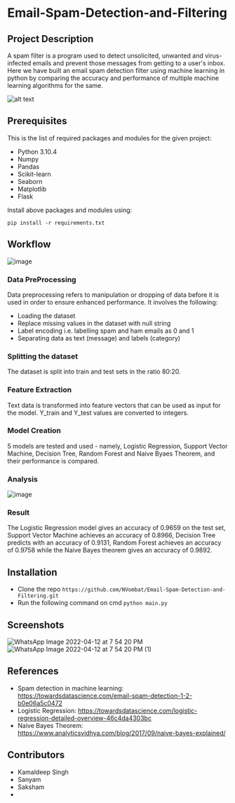 # Email-Spam-Detection-and-Filtering

## Project Description
A spam filter is a program used to detect unsolicited, unwanted and virus-infected emails and prevent those messages from getting to a user's inbox. Here we have built an email spam detection filter using machine learning in python by comparing the accuracy and performance of multiple machine learning algorithms for the same.

![alt text](https://github.com/omaarelsherif/Email-Spam-Detection-Using-Machine-Learning/raw/main/Images/Email_Spam_Detection_Header.png)

## Prerequisites
This is the list of required packages and modules for the given project:
* Python 3.10.4
* Numpy
* Pandas
* Scikit-learn
* Seaborn
* Matplotlib
* Flask

Install above packages and modules using:

`pip install -r requirements.txt`

## Workflow

![image](https://user-images.githubusercontent.com/60508605/162937966-a6c0da27-23bb-4201-9d62-aebed585964d.png)


### Data PreProcessing
Data preprocessing refers to manipulation or dropping of data before it is used in order to ensure enhanced performance. It involves the following:
* Loading the dataset
* Replace missing values in the dataset with null string
* Label encoding i.e. labelling spam and ham emails as 0 and 1
* Separating data as text (message) and labels (category)

### Splitting the dataset
The dataset is split into train and test sets in the ratio 80:20.

### Feature Extraction
Text data is transformed into feature vectors that can be used as input for the model. Y_train and Y_test values are converted to integers.

### Model Creation
5 models are tested and used - namely, Logistic Regression, Support Vector Machine, Decision Tree, Random Forest and Naive Byaes Theorem, and their performance is compared.

### Analysis
![image](https://user-images.githubusercontent.com/60508605/162611803-1d7e46f4-584c-45db-934f-cf85bfc8f56e.png)

### Result
The Logistic Regression model gives an accuracy of 0.9659 on the test set, Support Vector Machine achieves an accuracy of 0.8966, Decision Tree predicts with an accuracy of 0.9131, Random Forest achieves an accuracy of 0.9758 while the Naive Bayes theorem gives an accuracy of 0.9892.

## Installation
* Clone the repo
  `https://github.com/NVombat/Email-Spam-Detection-and-Filtering.git`
* Run the following command on cmd
  `python main.py`

## Screenshots
![WhatsApp Image 2022-04-12 at 7 54 20 PM](https://user-images.githubusercontent.com/60508605/162991652-b3e3f837-f805-434d-b3ef-1ff0984329d8.jpeg)
![WhatsApp Image 2022-04-12 at 7 54 20 PM (1)](https://user-images.githubusercontent.com/60508605/162991626-891ec434-ebe8-497f-92f8-ea259ec90824.jpeg)

## References
* Spam detection in machine learning: https://towardsdatascience.com/email-spam-detection-1-2-b0e06a5c0472
* Logistic Regression: https://towardsdatascience.com/logistic-regression-detailed-overview-46c4da4303bc
* Naive Bayes Theorem: https://www.analyticsvidhya.com/blog/2017/09/naive-bayes-explained/

## Contributors
* Kamaldeep Singh
* Sanyam 
* Saksham 
* 
